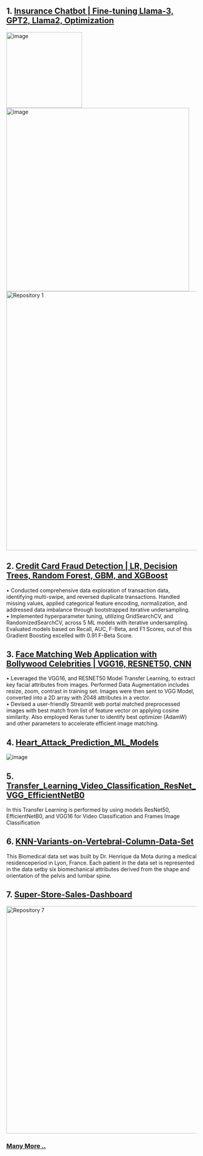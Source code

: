 <!-- Header Logo 
<div align="center">
    <img src="https://example.com/animated-logo.gif" alt="Rotating Logo" width="200">
    <h3 style="font-size: 36px;">Welcome to My GitHub Profile!</h3>
</div>
-->

<!-- Pinned Repositories -->
## 1. [Insurance Chatbot | Fine-tuning Llama-3, GPT2, Llama2, Optimization](https://github.com/raj-maharajwala/Insurance-Chatbot-Fine-tuning-GPT2-Llama2)
    
   <a href="https://huggingface.co/Raj-Maharajwala/OpenInsuranceLLM-Llama3-8B-GGUF" target="_blank"><img width="200" alt="image" src="https://github.com/user-attachments/assets/88584c1d-a616-45dc-af4f-242a05ee3c0f"></a>
   <img width="484" alt="image" src="https://github.com/user-attachments/assets/cb1aa516-59bf-4fc8-abd2-af474a53d580">
   <img src="https://github.com/raj-maharajwala/Insurance-Chatbot-Fine-tuning-GPT2-Llama2/blob/main/video/InsuranceGPT_big.gif" alt="Repository 1" width="684">

## 2. [Credit Card Fraud Detection | LR, Decision Trees, Random Forest, GBM, and XGBoost](https://github.com/raj-maharajwala/mlops-credit-card-fraud-detection-end-to-end)
   • Conducted comprehensive data exploration of transaction data, identifying multi-swipe, and reversed duplicate transactions. Handled missing values, applied categorical feature encoding, normalization, and addressed data imbalance through bootstrapped iterative undersampling. <br>
   • Implemented hyperparameter tuning, utilizing GridSearchCV, and RandomizedSearchCV, across 5 ML models with iterative undersampling. Evaluated models based on Recall, AUC, F-Beta, and F1 Scores, out of this Gradient Boosting excelled with 0.91 F-Beta Score.


## 3. [Face Matching Web Application with Bollywood Celebrities | VGG16, RESNET50, CNN](https://github.com/raj-maharajwala/Celebrities-Face-Matching-Web-Application)
   • Leveraged the VGG16, and RESNET50 Model Transfer Learning, to extract key facial attributes from images. Performed Data Augmentation includes resize, zoom, contrast in training set. Images were then sent to VGG Model, converted into a 2D array with 2048 attributes in a vector.<br>
• Devised a user-friendly Streamlit web portal matched preprocessed images with best match from list of feature vector on applying cosine similarity. Also employed Keras tuner to identify best optimizer (AdamW) and other parameters to accelerate efficient image matching.

## 4. [Heart_Attack_Prediction_ML_Models](https://github.com/raj-maharajwala/Heart_Attack_Prediction_ML_Models)

   ![image](https://github.com/raj-maharajwala/raj-maharajwala/assets/95955903/8da84a70-c4b0-4842-86d9-81f7261bdc3d)


## 5. [Transfer_Learning_Video_Classification_ResNet_VGG_EfficientNetB0](https://github.com/raj-maharajwala/Transfer_Learning_Video_Classification_ResNet_VGG_EfficientNetB0)
  In this Transfer Learning is performed by using models ResNet50, EfficientNetB0, and VGG16 for Video Classification and Frames Image Classification


## 6. [KNN-Variants-on-Vertebral-Column-Data-Set](https://github.com/raj-maharajwala/KNN-Variants-on-Vertebral-Column-Data-Set)
   This Biomedical data set was built by Dr. Henrique da Mota during a medical residenceperiod in Lyon, France. Each patient in the data set is represented in the data setby six biomechanical attributes derived from the shape and orientation of the pelvis and lumbar spine.

## 7. [Super-Store-Sales-Dashboard](https://github.com/raj-maharajwala/Super-Store-Sales-Dashboard)
   <img src="https://github.com/raj-maharajwala/raj-maharajwala/assets/95955903/650887b5-12cf-4106-9a24-a4838083a780" alt="Repository 7" width="600">

### [Many More ..](https://github.com/raj-maharajwala?tab=repositories)

